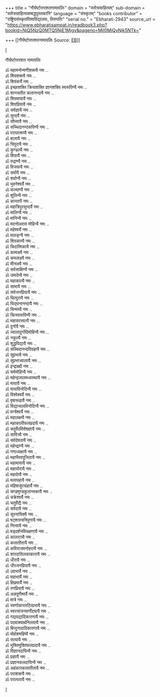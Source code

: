 +++
title = "गौर्यष्टोत्तरशतनामावलिः"
domain = "स्तोत्रसाहित्यम्"
sub-domain = "स्तोत्रसाहित्यसम्बद्धपुस्तकानि"
language = "संस्कृतम्"
"books contributor" = "राष्ट्रियसंस्कृतविश्वविद्यालयः, तिरुपतिः"
"serial no." = "Ebharati-2943"
source_url = "https://www.ebharatisampat.in/readbook3.php?bookid=NjQ5NzQ0MTQ5NjE1Mjgy&pageno=MjI0MjQyNjk5NTk="

+++
[[गौर्यष्टोत्तरशतनामावलिः	Source: [EB](https://www.ebharatisampat.in/readbook3.php?bookid=NjQ5NzQ0MTQ5NjE1Mjgy&pageno=MjI0MjQyNjk5NTk=)]]

\[




गौर्यष्टोत्तरशत नामावलिः


ॐ महामनोन्मणीशक्त्यै नमः ..  
ॐ शिवशक्त्यै नमः ..  
ॐ शिवंकर्यै नमः ..  
ॐ इच्छाशक्ति क्रियाशक्ति ज्ञानशक्ति स्वरूपिण्यै नमः ..  
ॐ शान्त्यतीत कलानन्दायै नमः ..  
ॐ शिवमायायै नमः ..  
ॐ शिवप्रियायै नमः ..  
ॐ सर्वज्ञायै नमः ..  
ॐ सुन्दर्यै नमः ..  
ॐ सौम्यायै नमः ..  
ॐ सच्चिदानन्दरूपिण्यै नमः ..  
ॐ परापरामय्यै नमः ..  
ॐ बालायै नमः ..  
ॐ त्रिपुरायै नमः ..  
ॐ कुण्डल्यै नमः ..  
ॐ शिवायै नमः ..  
ॐ रुद्राण्यै नमः ..  
ॐ विजयायै नमः ..  
ॐ सर्वायै नमः ..  
ॐ शर्वाण्यै नमः ..  
ॐ भुवनेश्वर्यै नमः ..  
ॐ कल्याण्यै नमः ..  
ॐ शूलिन्यै नमः ..  
ॐ कान्तायै नमः ..  
ॐ महात्रिपुरसुन्दर्यै नमः ..  
ॐ मालिन्यै नमः ..  
ॐ मानिन्यै नमः ..  
ॐ मदनोल्लास मोहिन्यै नमः ..  
ॐ महेश्वर्यै नमः ..  
ॐ मातङ्ग्यै नमः ..  
ॐ शिवकाम्यै नमः ..  
ॐ चिदात्मिकायै नमः ..  
ॐ कामाक्ष्यै नमः ..  
ॐ कमलाक्ष्यै नमः ..  
ॐ मीनाक्ष्यै नमः ..  
ॐ सर्वसाक्षिण्यै नमः ..  
ॐ उमादेव्यै नमः ..  
ॐ महाकाल्यै नमः ..  
ॐ सामायै नमः ..  
ॐ सर्वजनप्रियायै नमः ..  
ॐ चित्पुरायै नमः ..  
ॐ चिद्घनानन्दायै नमः ..  
ॐ चिन्मय्यै नमः ..  
ॐ चित्स्वरूपिण्यै नमः ..  
ॐ महासरस्वत्यै नमः ..  
ॐ दुर्गायै नमः ..  
ॐ ज्वालादुर्गादिमोहिन्यै नमः ..  
ॐ नकुल्यै नमः ..  
ॐ शुद्धविद्यायै नमः ..  
ॐ सच्चिदानन्दविग्रहायै नमः ..  
ॐ सुप्रभायै नमः ..  
ॐ सुप्रभाज्वालायै नमः ..  
ॐ इन्द्राक्ष्ह्यै नमः ..  
ॐ सर्वमोहिन्यै नमः ..  
ॐ महेन्द्रजालमध्यस्थायै नमः ..  
ॐ मायायै नमः ..  
ॐ मायाविनोदिन्यै नमः ..  
ॐ विश्वेश्वर्यै नमः ..  
ॐ वृषारूढायै नमः ..  
ॐ विद्याजालविनोदिन्यै नमः ..  
ॐ मन्त्रेश्वर्यै नमः ..  
ॐ महालक्ष्म्यै नमः ..  
ॐ महाकालीफलप्रदायै नमः ..  
ॐ चतुर्वेदविशेषज्ञायै नमः ..  
ॐ सावित्र्यै नमः ..  
ॐ सर्वदेवतायै नमः ..  
ॐ महेन्द्राण्यै नमः ..  
ॐ गणाध्यक्षायै नमः ..  
ॐ महाभैरवपूजितायै नमः ..  
ॐ महामायायै नमः ..  
ॐ महाघोरायै नमः ..  
ॐ महादेव्यै नमः ..  
ॐ मलापहायै नमः ..  
ॐ महिषासुरसंहार्यै नमः ..  
ॐ चण्डमुण्डकुलान्तकायै नमः ..  
ॐ चक्रेश्वर्यै नमः ..  
ॐ चतुर्वेद्यै नमः ..  
ॐ सर्वदायै नमः ..  
ॐ सुरनायिक्यै नमः ..  
ॐ षट्शास्त्रनिपुणायै नमः ..  
ॐ नित्यायै नमः ..  
ॐ षड्दर्शनविचक्षणायै नमः ..  
ॐ कालरात्र्यै नमः ..  
ॐ कलातीतायै नमः ..  
ॐ कविराजमनोहरायै नमः ..  
ॐ शारदातिलकाकारायै नमः ..  
ॐ धीरायै नमः ..  
ॐ धीरजनप्रियायै नमः ..  
ॐ उग्रभार्यै नमः ..  
ॐ महाभार्यै नमः ..  
ॐ क्षिप्रमार्यै नमः ..  
ॐ रणप्रियायै नमः ..  
ॐ अन्नपूर्णेश्वर्यै नमः ..  
ॐ मात्रे नमः ..  
ॐ स्वर्णाकारतटित्प्रभायै नमः ..  
ॐ स्वरव्यंजनवर्णोदयायै नमः ..  
ॐ गद्यपद्यादिकारणायै नमः ..  
ॐ पदवाक्यार्थनिलयायै नमः ..  
ॐ बिन्दुनादादिकारणायै नमः ..  
ॐ मोक्षेशमहिष्यै नमः ..  
ॐ सत्यायै नमः ..  
ॐ भुक्तिमुक्तिफलप्रदायै नमः ..  
ॐ विज्ञानदायिन्यै नमः ..  
ॐ प्रज्ञायै नमः ..  
ॐ प्रज्ञानफलदायिन्यै नमः ..  
ॐ अहंकारकलातीतायै नमः ..  
ॐ पराशक्त्यै नमः ..  
ॐ परात्परायै नमः ..




\]
